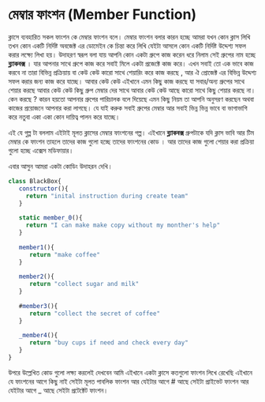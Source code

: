 # মেম্বার ফাংশন (Member Function)

ক্লাসে ব্যবহারিত সকল ফাংশন কে মেম্বার ফাংশন বলে। মেম্বার ফাংশন বলার কারন হচ্ছে আমরা যখন কোন ক্লাস লিখি তখন কোন একটি নির্দিষ্ট অবজেক্ট এর ডোমেইন কে চিন্তা করে লিখি যেইটা আসলে কোন একটি নির্দিষ্ট উদ্দেশ্য সফল করার লক্ষ্যে লিখা হয়। উদাহরণ স্বরূপ বলা যায় আপনি কোন একটা গ্রুপে কাজ করেন ধরে নিলাম সেই গ্রুপের নাম হচ্ছে **ব্ল্যাকবক্স** । যার আপনার সাথে গ্রুপে কাজ করে সবাই মিলে একটা প্রজেক্টে কাজ করে। এখন সবাই তো এক ভাবে কাজ করবে না তারা বিভিন্ন প্রক্রিয়ায় বা কেউ কেউ কারো সাথে শেয়ারিং করে কাজ করছে , আর ঐ প্রোজেক্ট এর বিভিন্ন উদ্দেশ্য সফল করার জন্য কাজ করে যাচ্ছে। আবার কেউ কেউ এইখানে এমন কিছু কাজ করছে যা সবার/অন্য গ্রুপের সাথে শেয়ার করছে আবার কেউ কেউ কিছু গ্রুপ মেম্বার দের সাথে আবার কেউ কেউ আছে কারো সাথে কিছু শেয়ার করছে না। কেন করছে ? কারন হয়তো আপনার গ্রুপের পারিচালক বলে দিয়েছে এমন কিছু নিয়ম তা আপনি অনুসরণ করছেন অথবা কাজের প্রয়োজনে আপনার করা লাগছে। যে যাই করুক সবাই গ্রুপের মেম্বার আর সবাই ভিন্ন ভিন্ন ভাবে বা ভাগাভাগি করে নতুবা একা একা কোন দায়িত্ব পালন করে যাচ্ছে।&#x20;

এই যে গুল্প টা বললাম এইটাই মূলত ক্লাসের মেম্বার ফাংশনের গল্প। এইখানে **ব্ল্যাকবক্স** গ্রুপটাকে যদি ক্লাস ভাবি আর টিম মেম্বার কে ফাংশন তাহলে তাদের কাজ গুলো হচ্ছে তাদের ফাংশনের কোড । আর তাদের কাজ গুলো শেয়ার করা প্রক্রিয়া গুলো হচ্ছে এক্সেস মডিফায়ার।&#x20;

এবার আসুন আমরা একটা কোডিং উদাহরন দেখি।

```javascript
class BlackBox{
   constructor(){
     return "inital instruction during create team"
   }
   
   static member_0(){
     return "I can make make copy without my monther's help"
   }
   
   member1(){
      return "make coffee"
   }
   
   member2(){
      return "collect sugar and milk"
   }
   
   #member3(){
      return "collect the secret of coffee"
   }
      
   _member4(){
      return "buy cups if need and check every day"
   }
}
```

উপরে উল্লেখিত কোড গুলো লক্ষ্য করলেই দেখবেন আমি এইখানে একটা ক্লাসে কতগুলো ফাংশন লিখে রেখেছি এইখানে যে ফাংশনের আগে কিছু নাই সেইটা মূলত পাবলিক ফাংশন আর যেইটার আগে # আছে সেইটা প্রাইভেট ফাংশন আর যেইটার আগে \_ আছে সেইটা প্রটেক্টেট ফাংশন।&#x20;
